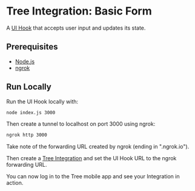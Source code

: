 # Tree Integration: Basic Form

A [UI Hook](https://treedocs.now.sh/docs/v1/hooks/ui/introduction/) that accepts user input and updates its state.

## Prerequisites

- [Node.js](https://nodejs.org)
- [ngrok](https://ngrok.com)

## Run Locally

Run the UI Hook locally with:

```bash
node index.js 3000
```

Then create a tunnel to localhost on port 3000 using ngrok:

```bash
ngrok http 3000
```

Take note of the forwarding URL created by ngrok (ending in ".ngrok.io").

Then create a [Tree Integration](https://treedocs.now.sh/docs/v1/getting-started/) and set the UI Hook URL to the ngrok forwarding URL.

You can now log in to the Tree mobile app and see your Integration in action.
